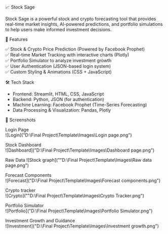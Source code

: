 📈 Stock Sage  

Stock Sage is a powerful stock and crypto forecasting tool that provides real-time market insights, AI-powered predictions, and portfolio simulations to help users make informed investment decisions.  

 🚀 Features  

✅ Stock & Crypto Price Prediction (Powered by Facebook Prophet)  
✅ Real-time Market Tracking with interactive charts (Plotly)  
✅ Portfolio Simulator to analyze investment growth  
✅ User Authentication (JSON-based login system)  
✅ Custom Styling & Animations (CSS + JavaScript)  

 🛠️ Tech Stack  

- Frontend: Streamlit, HTML, CSS, JavaScript  
- Backend: Python, JSON (for authentication)  
- Machine Learning: Facebook Prophet (Time-Series Forecasting)  
- Data Processing & Visualization: Pandas, Plotly  

 📸 Screenshots  

  Login Page  
![Login]("D:\Final Project\Template\Images\Login page.png")

  Stock Dashboard  
![Dashboard]("D:\Final Project\Template\Images\Dashboard page.png")

  Raw Data
![Stock graph](""D:\Final Project\Template\Images\Raw data page.png")

 Forecast Components  
![Forecast]("D:\Final Project\Template\Images\Forecast components.png")

 Crypto tracker  
![Crypto](""D:\Final Project\Template\Images\Crypto Tracker.png")

Portfolio Simulator  
![Portfolio]("D:\Final Project\Template\Images\Portfolio Simulator.png")

Investment Growth and Guidance  
![Investment]("D:\Final Project\Template\Images\Investment growth.png")


